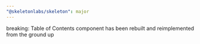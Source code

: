 ```yaml
---
"@skeletonlabs/skeleton": major
---
```


breaking: Table of Contents component has been rebuilt and reimplemented from the ground up
